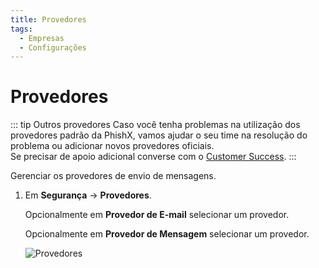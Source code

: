 ```yaml
---
title: Provedores
tags:
  - Empresas
  - Configurações
---
```

# Provedores

::: tip Outros provedores
Caso você tenha problemas na utilização dos provedores padrão da PhishX, vamos ajudar o seu time na resolução do problema ou adicionar novos provedores oficiais.<br>
Se precisar de apoio adicional converse com o [Customer Success](mailto:cs@phishx.io).
:::

Gerenciar os provedores de envio de mensagens.

1. Em **Segurança** -> **Provedores**.

   Opcionalmente em **Provedor de E-mail** selecionar um provedor.

   Opcionalmente em **Provedor de Mensagem** selecionar um provedor.

   ![Provedores](https://cdn.phishx.io/phishx-docs/images/phishx_companies_providers_01.webp)
